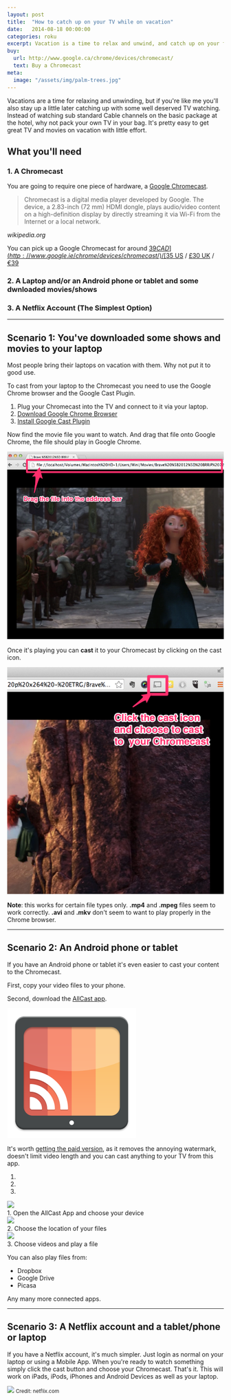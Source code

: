 ```yaml
---
layout: post
title:  "How to catch up on your TV while on vacation"
date:   2014-08-18 00:00:00
categories: roku
excerpt: Vacation is a time to relax and unwind, and catch up on your favourite shows and movies. Avoid boring hotel cable packages and take your TV on the road with you. All you need is a Chromecast and a mobile device.
buy:
  url: http://www.google.ca/chrome/devices/chromecast/
  text: Buy a Chromecast
meta:
  image: "/assets/img/palm-trees.jpg"
---
```


Vacations are a time for relaxing and unwinding, but if you're like me you'll also stay up a little later catching up with some well deserved TV watching. Instead of watching sub standard Cable channels on the basic package at the hotel, why not pack your own TV in your bag. It's pretty easy to get great TV and movies on vacation with little effort.

## What you'll need

### 1. A Chromecast
You are going to require one piece of hardware, a [Google Chromecast](http://www.google.ca/chrome/devices/chromecast/).

> Chromecast is a digital media player developed by Google. The device, a 2.83-inch (72 mm) HDMI dongle, plays audio/video content on a high-definition display by directly streaming it via Wi-Fi from the Internet or a local network.

_wikipedia.org_

You can pick up a Google Chromecast for around [$39 CAD](http://www.google.ie/chrome/devices/chromecast/) / [$35 US](http://www.google.ie/chrome/devices/chromecast/) / [£30 UK](http://www.google.co.uk/chrome/devices/chromecast/) / [€39](http://www.google.ie/chrome/devices/chromecast/)


### 2. A Laptop and/or an Android phone or tablet and some dwnloaded movies/shows

### 3. A Netflix Account (The Simplest Option)

---------------

## Scenario 1: You've downloaded some shows and movies to your laptop
Most people bring their laptops on vacation with them. Why not put it to good use.

To cast from your laptop to the Chromecast you need to use the Google Chrome browser and the Google Cast Plugin.

1. Plug your Chromecast into the TV and connect to it via your laptop.
1. [Download Google Chrome Browser](http://google.com/chrome)
2. [Install Google Cast Plugin](https://chrome.google.com/webstore/detail/google-cast/boadgeojelhgndaghljhdicfkmllpafd?hl=en)

Now find the movie file you want to watch. And drag that file onto Google Chrome, the file should play in Google Chrome.

<img src="/assets/img/drag-file-chrome.png" class="img-responsive" />

Once it's playing you can **cast** it to your Chromecast by clicking on the cast icon.

<img src="/assets/img/cast-icon-chrome.png" class="img-responsive" />

**Note**: this works for certain file types only.
**.mp4** and **.mpeg** files seem to work correctly. **.avi** and **.mkv** don't seem to want to play properly  in the Chrome browser.

------------------

## Scenario 2: An Android phone or tablet

If you have an Android phone or tablet it's even easier to cast your content to the Chromecast.

First, copy your video files to your phone.

Second, download the [AllCast app](https://play.google.com/store/apps/details?id=com.koushikdutta.cast).

<img src="/assets/img/allcast.webp" class="img-responsive" />

It's worth [getting the paid version](https://play.google.com/store/apps/details?id=com.koushikdutta.cast.license), as it removes the annoying watermark, doesn't limit video length and you can cast anything to your TV from this app.

<div id="showbox-carousel" class="carousel slide" data-ride="carousel">
  <!-- Indicators -->
  <ol class="carousel-indicators">
    <li data-target="#showbox-carousel" data-slide-to="0" class="active"></li>
    <li data-target="#showbox-carousel" data-slide-to="1"></li>
    <li data-target="#showbox-carousel" data-slide-to="2"></li>
  </ol>
  <!-- Wrapper for slides -->
  <div class="carousel-inner">
    <div class="item active">
      <img src="https://www.evernote.com/shard/s234/sh/dedf44d9-6127-4a9c-b7af-fcdcd060c345/c33f7c8d877b522e46e78d194b0b580e/res/99742caa-d12d-4562-990d-1ffcbefb2e2e/18%20August%202014%20193158%20GMT-0700.jpg" />
      <div class="carousel-caption">
        1. Open the AllCast App and choose your device
      </div>
    </div>
    <div class="item">
      <img src="https://www.evernote.com/shard/s234/sh/fd24d2a2-8071-434b-8dd6-e8938dedc3ef/824778d2b02087982d6d8bde1966c72e/res/5d6c8087-23d9-4f26-8128-a2174079a595/18%20August%202014%20193351%20GMT-0700.jpg" />
      <div class="carousel-caption">
        2. Choose the location of your files
      </div>
    </div>
    <div class="item">
      <img src="https://www.evernote.com/shard/s234/sh/e9f1b4ac-432a-44d7-915d-b406765f19bb/be1ad4eb2fbe98cacc52564b35819b13/res/23c86699-bd06-40bc-b142-53fc2ae1fcbf/18%20August%202014%20193651%20GMT-0700.png" />
      <div class="carousel-caption">
        3. Choose videos and play a file
      </div>
    </div>
  </div>

  <!-- Controls -->
  <a class="left carousel-control" href="#showbox-carousel" data-slide="prev">
    <span class="glyphicon glyphicon-chevron-left"></span>
  </a>
  <a class="right carousel-control" href="#showbox-carousel" data-slide="next">
    <span class="glyphicon glyphicon-chevron-right"></span>
  </a>
</div>

You can also play files from:

* Dropbox
* Google Drive
* Picasa

Any many more connected apps.

-------

## Scenario 3: A Netflix account and a tablet/phone or laptop
If you have a Netflix account, it's much simpler. Just login as normal on your laptop or using a Mobile App. When you're ready to watch something simply click the cast button and choose your Chromecast. That's it. This will work on iPads, iPods, iPhones and Android Devices as well as your laptop.

<img src="https://www.evernote.com/shard/s234/sh/e87f334f-0089-4412-860f-a440a8a5cf5c/a3c75b2cfd5e7cdb534069eb6a141b1b/deep/0/2ndscreencast.png" class="img-responsive" />
<small>Credit: netflix.com</small>
